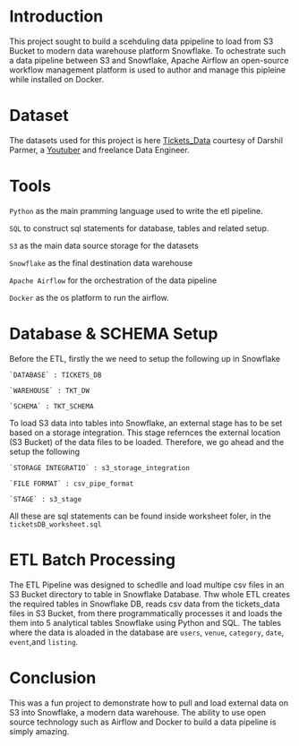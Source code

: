 # Introduction
This project sought to build a scehduling data ppipeline to load from S3 Bucket to modern data warehouse platform Snowflake.
To ochestrate such a data pipeline between S3 and Snowflake, Apache Airflow an open-source workflow management 
platform is used to author and manage this pipleine while installed on Docker.



# Dataset
The datasets used for this project is here [Tickets_Data](https://www.youtube.com/redirect?event=video_description&redir_token=QUFFLUhqbjBTU1lBTWl0VExvVHg1aUxzNUFZYVRrM2xHUXxBQ3Jtc0tsaExOMGVqYVlRR1FhTjdiQTVuU3o4NWI0RWpUQXBZNlRWYUJpTmh1SElqeGlhYmtPaUJ5UHNBX1dDYXFhSVRkVFRTRUdqcFNEM0xHQlp0anFFWW00bjJ3REtjSGZpRmdqeHhtNTNYMDZqU2p4RjVkSQ&q=https%3A%2F%2Fdocs.aws.amazon.com%2Fredshift%2Flatest%2Fgsg%2Fsamples%2Ftickitdb.zip&v=BopMJPEH6AE) courtesy of Darshil Parmer, a [Youtuber](https://www.youtube.com/@DarshilParmar) and freelance Data Engineer.


# Tools
`Python` as the main pramming language used to write the etl pipeline.

`SQL` to construct sql statements for database, tables and related setup.

`S3` as the main data source storage for the datasets

`Snowflake` as the final destination data warehouse

`Apache Airflow` for the orchestration of the data pipeline

`Docker` as the os platform to run the airflow.

# Database & SCHEMA Setup

Before the ETL, firstly the we need to setup the following up in Snowflake

    `DATABASE` : TICKETS_DB

    `WAREHOUSE` : TKT_DW

    `SCHEMA` : TKT_SCHEMA


To load S3 data into tables into Snowflake, an external stage has to be set based on a storage integration. This stage refernces the external location 
(S3 Bucket) of the data files to be loaded. Therefore, we go ahead and the setup the following


    `STORAGE INTEGRATIO` : s3_storage_integration

    `FILE FORMAT` : csv_pipe_format 

    `STAGE` : s3_stage 
    
All these are sql statements can be found inside worksheet foler, in the `ticketsDB_worksheet.sql`


# ETL Batch Processing
The ETL Pipeline was designed to schedlle and load multipe csv files in an S3 Bucket directory to table in Snowflake Database.
Thw whole ETL creates the required tables in Snowflake DB, reads csv data from the tickets_data files in S3 Bucket,
from there programmatically processes it and loads the them into 5 analytical tables Snowflake using Python and SQL.
The tables where the data is aloaded in the database are `users`, `venue`, `category`, `date`, `event`,and `listing`.


# Conclusion
This was a fun project to demonstrate how to pull and load external data on S3 into Snowflake, a modern data warehouse.
The ability to use open source technology such as Airflow and Docker to build a data pipeline is simply amazing.


